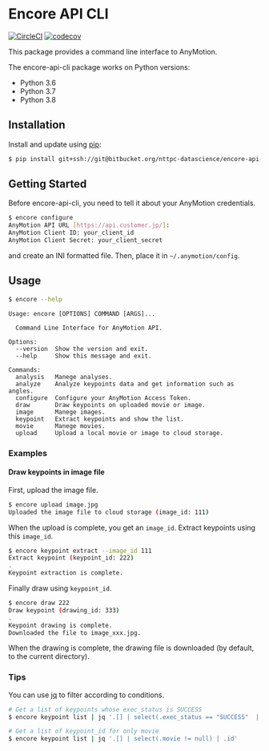 # Encore API CLI

[![CircleCI](https://circleci.com/bb/nttpc-datascience/encore-api-cli/tree/master.svg?style=shield&circle-token=8efda4c7b7ec1fe9abff9fac5412bd9a59604c84)](https://circleci.com/bb/nttpc-datascience/encore-api-cli/tree/master) [![codecov](https://codecov.io/bb/nttpc-datascience/encore-api-cli/branch/master/graph/badge.svg?token=s4c1X9EhAN)](https://codecov.io/bb/nttpc-datascience/encore-api-cli)

This package provides a command line interface to AnyMotion.

The encore-api-cli package works on Python versions:

- Python 3.6
- Python 3.7
- Python 3.8

## Installation

Install and update using [pip](https://pip.pypa.io/en/stable/quickstart/):

``` sh
$ pip install git+ssh://git@bitbucket.org/nttpc-datascience/encore-api-cli.git
```

## Getting Started

Before encore-api-cli, you need to tell it about your AnyMotion credentials.

``` sh
$ encore configure
AnyMotion API URL [https://api.customer.jp/]:
AnyMotion Client ID: your_client_id
AnyMotion Client Secret: your_client_secret
```

and create an INI formatted file.
Then, place it in `~/.anymotion/config`.

## Usage

``` sh
$ encore --help
```

``` text
Usage: encore [OPTIONS] COMMAND [ARGS]...

  Command Line Interface for AnyMotion API.

Options:
  --version  Show the version and exit.
  --help     Show this message and exit.

Commands:
  analysis   Manege analyses.
  analyze    Analyze keypoints data and get information such as angles.
  configure  Configure your AnyMotion Access Token.
  draw       Draw keypoints on uploaded movie or image.
  image      Manege images.
  keypoint   Extract keypoints and show the list.
  movie      Manege movies.
  upload     Upload a local movie or image to cloud storage.
```

### Examples

#### Draw keypoints in image file

First, upload the image file.

``` sh
$ encore upload image.jpg
Uploaded the image file to cloud storage (image_id: 111)
```

When the upload is complete, you get an `image_id`. Extract keypoints using this `image_id`.

``` sh
$ encore keypoint extract --image_id 111
Extract keypoint (keypoint_id: 222)
.
Keypoint extraction is complete.
```

Finally draw using `keypoint_id`.

``` sh
$ encore draw 222
Draw keypoint (drawing_id: 333)
.
Keypoint drawing is complete.
Downloaded the file to image_xxx.jpg.
```

When the drawing is complete, the drawing file is downloaded (by default, to the current directory).

### Tips

You can use [jq](https://stedolan.github.io/jq/) to filter according to conditions.

``` sh
# Get a list of keypoints whose exec_status is SUCCESS
$ encore keypoint list | jq '.[] | select(.exec_status == "SUCCESS"  | {id: .id, image: .image, movie: .movie}'

# Get a list of keypoint_id for only movie
$ encore keypoint list | jq '.[] | select(.movie != null) | .id'
```
